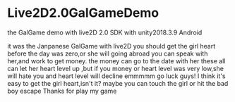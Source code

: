 # Live2D2.0GalGameDemo
the GalGame  demo with live2D 2.0 SDK with unity2018.3.9 Android

it was the Janpanese GalGame with live2D
you should get the girl heart before the day was zero,or she will going abroad
you can speak with her,and work to get money.
the money can go to the date with her
these all can let her heart level up ,but if you money or heart level was very low,she will hate you and heart level will decline
emmmmm go luck guys!
I think it's easy to get the girl heart,isn't it?
maybe you can touch the girl or hit the bad boy escape
Thanks for play my game 
